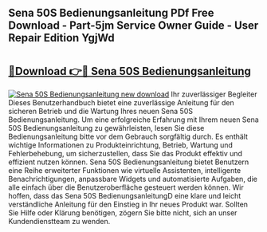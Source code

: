 ## Sena 50S Bedienungsanleitung PDf Free Download - Part-5jm Service Owner Guide - User Repair Edition YgjWd

# <h2><a href="http://df2oev.blite.top/?on=Sena+50S+Bedienungsanleitung">🔗Download 👉🔴 Sena 50S Bedienungsanleitung</a></h2>

[![Sena 50S Bedienungsanleitung new download](https://i.imgur.com/lujVjoI.png)](http://df2oev.blite.top/?on=Sena+50S+Bedienungsanleitung)
Ihr zuverlässiger Begleiter Dieses Benutzerhandbuch bietet eine zuverlässige Anleitung für den sicheren Betrieb und die Wartung Ihres neuen Sena 50S Bedienungsanleitung. Um eine erfolgreiche Erfahrung mit Ihrem neuen Sena 50S Bedienungsanleitung zu gewährleisten, lesen Sie diese Bedienungsanleitung bitte vor dem Gebrauch sorgfältig durch. Es enthält wichtige Informationen zu Produkteinrichtung, Betrieb, Wartung und Fehlerbehebung, um sicherzustellen, dass Sie das Produkt effektiv und effizient nutzen können. Sena 50S Bedienungsanleitung bietet Benutzern eine Reihe erweiterter Funktionen wie virtuelle Assistenten, intelligente Benachrichtigungen, anpassbare Widgets und automatisierte Aufgaben, die alle einfach über die Benutzeroberfläche gesteuert werden können. Wir hoffen, dass das Sena 50S BedienungsanleitungD eine klare und leicht verständliche Anleitung für den Einstieg in Ihr neues Produkt war. Sollten Sie Hilfe oder Klärung benötigen, zögern Sie bitte nicht, sich an unser Kundendienstteam zu wenden.
